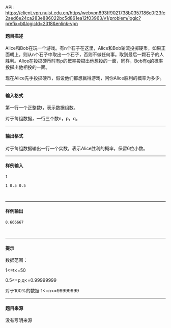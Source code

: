API: https://client.vpn.nuist.edu.cn/https/webvpn893ff9021738b0357186c0f23fc2aed6e24ca283e886022bc5d861ea12f03963/v1/problem/logic?prefix=b&logicId=2318&enlink-vpn

#### 题目描述

Alice和Bob在玩一个游戏。有n个石子在这里，Alice和Bob轮流投掷硬币，如果正面朝上，则从n个石子中取出一个石子，否则不做任何事。取到最后一颗石子的人胜利。Alice在投掷硬币时有p的概率投掷出他想投的一面，同样，Bob有q的概率投掷出他相投的一面。

现在Alice先手投掷硬币，假设他们都想赢得游戏，问你Alice胜利的概率为多少。

---

#### 输入格式

第一行一个正整数t，表示数据组数。

对于每组数据，一行三个数n，p，q。

---

#### 输出格式

对于每组数据输出一行一个实数，表示Alice胜利的概率，保留6位小数。

---

#### 样例输入
```
1

1 0.5 0.5



```

---

#### 样例输出
```
0.666667



```

---

#### 提示

数据范围：

1<=t<=50

0.5<=p,q<=0.99999999

对于100%的数据 1<=n<=99999999  

---

#### 题目来源

没有写明来源